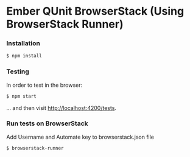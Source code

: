 # Ember QUnit BrowserStack (Using BrowserStack Runner)
### Installation

```sh
$ npm install
```

### Testing

In order to test in the browser:

```sh
$ npm start
```

... and then visit [http://localhost:4200/tests](http://localhost:4200/tests).

### Run tests on BrowserStack

Add Username and Automate key to browserstack.json file

```sh
$ browserstack-runner
```
